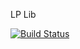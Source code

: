 LP Lib

[![Build Status](https://travis-ci.org/lpsusu/lplib.svg?branch=master)](https://travis-ci.org/lpsusu/lplib)